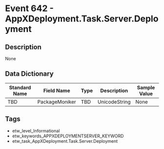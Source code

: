 # Event 642 - AppXDeployment.Task.Server.Deployment

## Description
None

## Data Dictionary
|Standard Name|Field Name|Type|Description|Sample Value|
|---|---|---|---|---|
|TBD|PackageMoniker|TBD|UnicodeString|None|None|

## Tags
* etw_level_Informational
* etw_keywords_APPXDEPLOYMENTSERVER_KEYWORD
* etw_task_AppXDeployment.Task.Server.Deployment